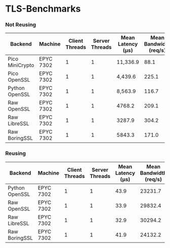 # TLS-Benchmarks

### Not Reusing

| Backend         | Machine | Client Threads | Server Threads | Mean Latency (μs) | Mean Bandwidth (req/s) |
| --------------- | ------- | -------------- | -------------- | ----------------- | ---------------------- |
| Pico MiniCrypto | EPYC 7302  | 1              | 1              | 11,336.9          | 88.1                   |
| Pico OpenSSL    | EPYC 7302  | 1              | 1              | 4,439.6           | 225.1                  |
| Python OpenSSL  | EPYC 7302  | 1              | 1              | 8,563.9           | 116.7                  |
| Raw OpenSSL     | EPYC 7302  | 1              | 1              | 4768.2            | 209.1                  |
| Raw LibreSSL    | EPYC 7302  | 1              | 1              | 3287.9            | 304.2                  |
| Raw BoringSSL   | EPYC 7302  | 1              | 1              | 5843.3            | 171.0                  |

### Reusing

| Backend        | Machine | Client Threads | Server Threads | Mean Latency (μs) | Mean Bandwidth (req/s) |
| -------------- | ------- | -------------- | -------------- | ----------------- | ---------------------- |
| Python OpenSSL | EPYC 7302  | 1              | 1              | 43.9              | 23231.7                |
| Raw OpenSSL    | EPYC 7302  | 1              | 1              | 33.9              | 29832.4                |
| Raw LibreSSL   | EPYC 7302  | 1              | 1              | 32.9              | 30294.2                |
| Raw BoringSSL  | EPYC 7302  | 1              | 1              | 41.9              | 24132.2                |
